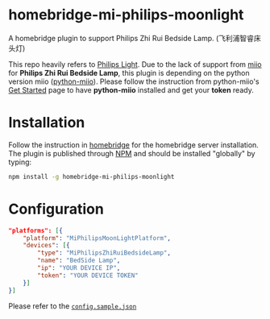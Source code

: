 # homebridge-mi-philips-moonlight

A homebridge plugin to support Philips Zhi Rui Bedside Lamp. (飞利浦智睿床头灯)

This repo heavily refers to [Philips Light](https://github.com/YinHangCode/homebridge-mi-philips-light). Due to the lack of support from [miio](https://github.com/aholstenson/miio) for **Philips Zhi Rui Bedside Lamp**, this plugin is depending on the python version miio ([python-miio](https://github.com/rytilahti/python-miio)). Please follow the instruction from python-miio's [Get Started](https://python-miio.readthedocs.io/en/latest/discovery.html#installation) page to have **python-miio** installed and get your **token** ready.

# Installation

Follow the instruction in [homebridge](https://www.npmjs.com/package/homebridge) for the homebridge server installation. The plugin is published through [NPM](https://www.npmjs.com/package/homebridge-fake-rgb) and should be installed "globally" by typing:

```bash
npm install -g homebridge-mi-philips-moonlight
```

# Configuration
```json
"platforms": [{
	"platform": "MiPhilipsMoonLightPlatform",
	"devices": [{
		"type": "MiPhilipsZhiRuiBedsideLamp",
		"name": "BedSide Lamp",
		"ip": "YOUR DEVICE IP",
		"token": "YOUR DEVICE TOKEN"
	}]
}]
```
Please refer to the [`config.sample.json`](https://github.com/gaofei88/homebridge-mi-philips-moonlight/blob/master/config.sample.json)

